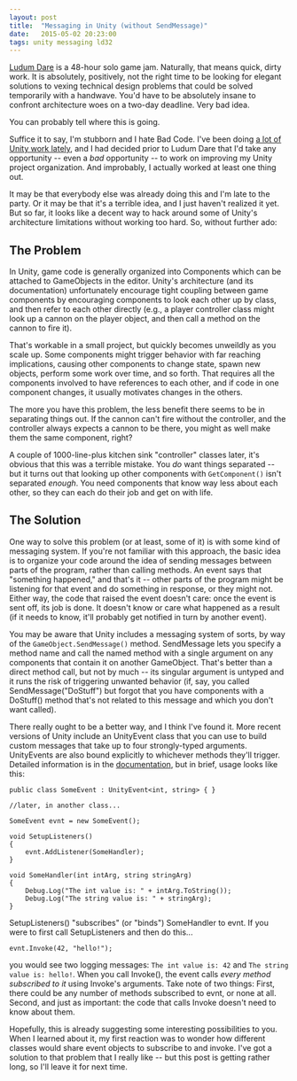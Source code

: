 ```yaml
---
layout: post
title:  "Messaging in Unity (without SendMessage)"
date:   2015-05-02 20:23:00
tags: unity messaging ld32
---
```


[Ludum Dare](http://ludumdare.com/compo/) is a 48-hour solo game jam. Naturally, that means quick, dirty work. It is absolutely, positively, not the right time to be looking for elegant solutions to vexing technical design problems that could be solved temporarily with a handwave. You'd have to be absolutely insane to confront architecture woes on a two-day deadline. Very bad idea.

You can probably tell where this is going.

<!-- more -->

Suffice it to say, I'm stubborn and I hate Bad Code. I've been doing [a lot of Unity work lately](http://www.got-rekt.com), and I had decided prior to Ludum Dare that I'd take any opportunity -- even a *bad* opportunity -- to work on improving my Unity project organization. And improbably, I actually worked at least one thing out.

It may be that everybody else was already doing this and I'm late to the party. Or it may be that it's a terrible idea, and I just haven't realized it yet. But so far, it looks like a decent way to hack around some of Unity's architecture limitations without working too hard. So, without further ado:

The Problem
-----------

In Unity, game code is generally organized into Components which can be attached to GameObjects in the editor. Unity's architecture (and its documentation) unfortunately encourage tight coupling between game components by encouraging components to look each other up by class, and then refer to each other directly (e.g., a player controller class might look up a cannon on the player object, and then call a method on the cannon to fire it).

That's workable in a small project, but quickly becomes unweildly as you scale up. Some components might trigger behavior with far reaching implications, causing other components to change state, spawn new objects, perform some work over time, and so forth. That requires all the components involved to have references to each other, and if code in one component changes, it usually motivates changes in the others.

The more you have this problem, the less benefit there seems to be in separating things out. If the cannon can't fire without the controller, and the controller always expects a cannon to be there, you might as well make them the same component, right?

A couple of 1000-line-plus kitchen sink "controller" classes later, it's obvious that this was a terrible mistake. You *do* want things separated -- but it turns out that looking up other components with `GetComponent()` isn't separated *enough*. You need components that know way less about each other, so they can each do their job and get on with life.


The Solution
------------

One way to solve this problem (or at least, some of it) is with some kind of messaging system. If you're not familiar with this approach, the basic idea is to organize your code around the idea of sending messages between parts of the program, rather than calling methods. An event says that "something happened," and that's it -- other parts of the program might be listening for that event and do something in response, or they might not. Either way, the code that raised the event doesn't care: once the event is sent off, its job is done. It doesn't know or care what happened as a result (if it needs to know, it'll probably get notified in turn by another event).

You may be aware that Unity includes a messaging system of sorts, by way of the `GameObject.SendMessage()` method. SendMessage lets you specify a method name and call the named method with a single argument on any components that contain it on another GameObject. That's better than a direct method call, but not by much -- its singular argument is untyped and it runs the risk of triggering unwanted behavior (if, say, you called SendMessage("DoStuff") but forgot that you have components with a DoStuff() method that's not related to this message and which you don't want called).

There really ought to be a better way, and I think I've found it. More recent versions of Unity include an UnityEvent class that you can use to build custom messages that take up to four strongly-typed arguments. UnityEvents are also bound explicitly to whichever methods they'll trigger. Detailed information is in the [documentation](http://docs.unity3d.com/ScriptReference/Events.UnityEvent.html), but in brief, usage looks like this:

    public class SomeEvent : UnityEvent<int, string> { }

    //later, in another class...

    SomeEvent evnt = new SomeEvent();

    void SetupListeners()
    {
        evnt.AddListener(SomeHandler);
    }

    void SomeHandler(int intArg, string stringArg)
    {
        Debug.Log("The int value is: " + intArg.ToString());
        Debug.Log("The string value is: " + stringArg);
    }

SetupListeners() "subscribes" (or "binds") SomeHandler to evnt. If you were to first call SetupListeners and then do this...

    evnt.Invoke(42, "hello!");

you would see two logging messages: `The int value is: 42` and `The string value is: hello!`. When you call Invoke(), the event calls *every method subscribed to it* using Invoke's arguments. Take note of two things: First, there could be any number of methods subscribed to evnt, or none at all. Second, and just as important: the code that calls Invoke doesn't need to know about them.

Hopefully, this is already suggesting some interesting possibilities to you. When I learned about it, my first reaction was to wonder how different classes would share event objects to subscribe to and invoke. I've got a solution to that problem that I really like -- but this post is getting rather long, so I'll leave it for next time.
